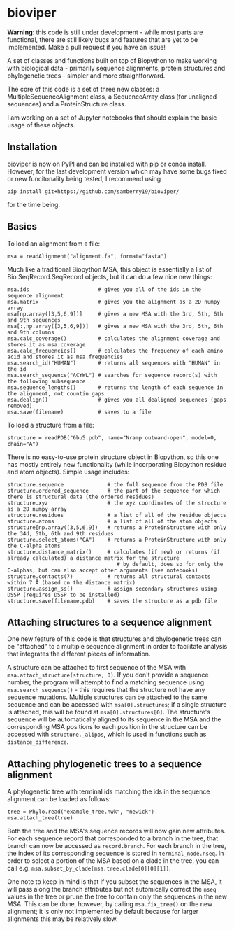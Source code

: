# bioviper

**Warning**: this code is still under development - while most parts are functional, there are still likely bugs and features that are yet to be implemented. Make a pull request if you have an issue!

A set of classes and functions built on top of Biopython to make working with biological data - primarily sequence alignments, protein structures and phylogenetic trees - simpler and more straightforward.

The core of this code is a set of three new classes: a MultipleSequenceAlignment class, a SequenceArray class (for unaligned sequences) and a ProteinStructure class.

I am working on a set of Jupyter notebooks that should explain the basic usage of these objects.

## Installation

bioviper is now on PyPI and can be installed with pip or conda install. However, for the last development version which may have some bugs fixed or new funcitonality being tested, I recommend using

```
pip install git+https://github.com/samberry19/bioviper/
```

for the time being.

## Basics

To load an alignment from a file:

```
msa = readAlignment("alignment.fa", format="fasta")
```

Much like a traditional Biopython MSA, this object is essentially a list of Bio.SeqRecord.SeqRecord objects, but it can do a few nice new things:

```
msa.ids                      # gives you all of the ids in the sequence alignment
msa.matrix                   # gives you the alignment as a 2D numpy array
msa[np.array([3,5,6,9])]     # gives a new MSA with the 3rd, 5th, 6th and 9th sequences
msa[:,np.array([3,5,6,9])]   # gives a new MSA with the 3rd, 5th, 6th and 9th columns
msa.calc_coverage()          # calculates the alignment coverage and stores it as msa.coverage
msa.calc_frequencies()       # calculates the frequency of each amino acid and stores it as msa.frequencies
msa.search_id("HUMAN")       # returns all sequences with "HUMAN" in the id
msa.search_sequence("ACYWL") # searches for sequence record(s) with the following subsequence
msa.sequence_lengths()       # returns the length of each sequence in the alignment, not countin gaps
msa.dealign()                # gives you all dealigned sequences (gaps removed)
msa.save(filename)           # saves to a file
```

To load a structure from a file:

```
structure = readPDB("6bu5.pdb", name="Nramp outward-open", model=0, chain="A")
```

There is no easy-to-use protein structure object in Biopython, so this one has mostly entirely new functionality (while incorporating Biopython
residue and atom objects). Simple usage includes:

```
structure.sequence              # the full sequence from the PDB file
structure.ordered_sequence      # the part of the sequence for which there is structural data (the ordered residues)
structure.xyz                   # the xyz coordinates of the structure as a 2D numpy array
structure.residues              # a list of all of the residue objects
structure.atoms                 # a list of all of the atom objects
structure[np.array([3,5,6,9])   # returns a ProteinStructure with only the 34d, 5th, 6th and 9th residues 
structure.select_atoms("CA")    # returns a ProteinStructure with only the C-alpha atoms
structure.distance_matrix()     # calculates (if new) or returns (if already calculated) a distance matrix for the structure
                                   # by default, does so for only the C-alphas, but can also accept other arguments (see notebooks)
structure.contacts(7)           # returns all structural contacts within 7 Å (based on the distance matrix)
structure.assign_ss()           # assign secondary structures using DSSP (requires DSSP to be installed)
structure.save(filename.pdb)    # saves the structure as a pdb file
```

## Attaching structures to a sequence alignment

One new feature of this code is that structures and phylogenetic trees can be "attached" to a multiple sequence alignment in order to facilitate
analysis that integrates the different pieces of information.

A structure can be attached to first sequence of the MSA with ``msa.attach_structure(structure, 0)``. If you don't provide a sequence number, the program will attempt to find a 
matching sequence using ``msa.search_sequence()`` - this requires that the structure not have any sequence mutations. 
Multiple structures can be attached to the same sequence and can be accessed with ``msa[0].structures``; if a single structure is attached, this will be found at ``msa[0].structures[0]``.
The structure's sequence will be automatically aligned to its sequence in the MSA and the corresponding 
MSA positions to each position in the structure can be accessed with ``structure._alipos``, which is used in functions such as ``distance_difference``.

## Attaching phylogenetic trees to a sequence alignment

A phylogenetic tree with terminal ids matching the ids in the sequence alignment can be loaded as follows:
```
tree = Phylo.read("example_tree.nwk", "newick")
msa.attach_tree(tree)
```

Both the tree and the MSA's sequence records will now gain new attributes. For each sequence record that corresponded to a branch in the tree, that branch can
now be accessed as ``record.branch``. For each branch in the tree, the index of its corresponding sequence is stored in ``terminal_node.nseq``. In order to select a 
portion of the MSA based on a clade in the tree, you can call e.g. ``msa.subset_by_clade(msa.tree.clade[0][0][1])``. 

One note to keep in mind is that if you subset the sequences in the MSA, it will pass along the branch attributes but not automically correct the ``nseq`` values in
the tree or prune the tree to contain only the sequences in the new MSA. This can be done, however, by calling ``msa.fix_tree()`` on the new alignment; it is only not
implemented by default because for larger alignments this may be relatively slow.
